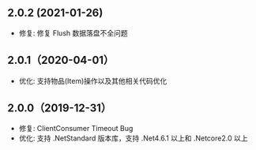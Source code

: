 ## 2.0.2 (2021-01-26)
* 修复: 修复 Flush 数据落盘不全问题


## 2.0.1（2020-04-01）
* 优化: 支持物品(Item)操作以及其他相关代码优化

## 2.0.0（2019-12-31）
* 修复: ClientConsumer Timeout Bug
* 优化: 支持 .NetStandard 版本库，支持 .Net4.6.1 以上和 .Netcore2.0 以上